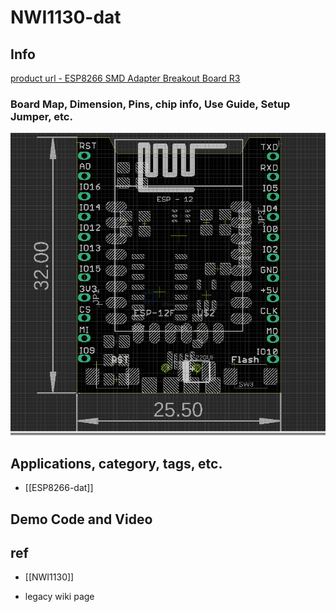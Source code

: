
# NWI1130-dat

## Info

[product url - ESP8266 SMD Adapter Breakout Board R3](https://www.electrodragon.com/product/esp8266-smd-adapter-breakout-board-r3/)

### Board Map, Dimension, Pins, chip info, Use Guide, Setup Jumper, etc.


![](2025-08-12-15-05-56.png)

## Applications, category, tags, etc. 

- [[ESP8266-dat]]

## Demo Code and Video




## ref 

- [[NWI1130]] 

- legacy wiki page 

